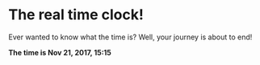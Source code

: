 # The real time clock!

Ever wanted to know what the time is? Well, your journey is about to end!

**The time is Nov 21, 2017, 15:15**
